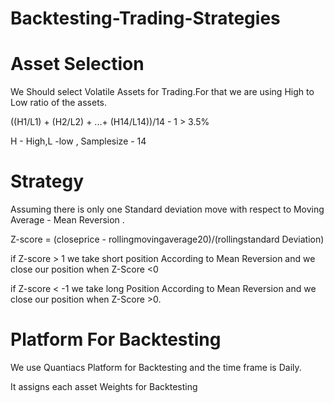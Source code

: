 # Backtesting-Trading-Strategies
# Asset Selection
We Should select Volatile Assets for Trading.For that we are using High to Low ratio of the assets.

((H1/L1) + (H2/L2) + ...+ (H14/L14))/14 - 1 > 3.5%

H - High,L -low , Samplesize - 14

# Strategy
Assuming there is only one Standard deviation move with respect to Moving Average - Mean Reversion .

Z-score = (closeprice - rollingmovingaverage20)/(rollingstandard Deviation)

if Z-score > 1 we take short position According to Mean Reversion and we close our position when Z-Score <0

if Z-score < -1 we take long Position According to Mean Reversion and we close our position when Z-Score >0.

# Platform For Backtesting
We use Quantiacs Platform for Backtesting and the time frame is Daily.

It assigns each asset Weights for Backtesting

